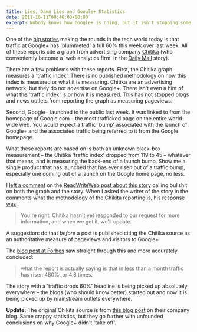 ```yaml
---
title: Lies, Damn Lies and Google+ Statistics
date: 2011-10-11T00:46:03+00:00
excerpt: Nobody knows how Google+ is doing, but it isn't stopping some people from guessing
---
```



One of the [big stories](http://www.techmeme.com/111010/p53#a111010p53) making the rounds in the tech world today is that traffic at Google+ has 'plummeted' a full 60% this week over last week. All of these reports cite a graph from advertising company [Chitika](http://chitika.com) (who conveniently become a 'web analytics firm' in the <a href='http://www.dailymail.co.uk/news/article-2046955/Traffic-plunges-Google-60-users-log-off.html"'>Daily Mail</a> story).

There are a few problems with these reports. First, the Chitika graph measures a 'traffic index'. There is no published methodology on how this index is measured or what it is measuring. Chitika are an advertising network, but they do not advertise on Google+. There isn't even a hint of what the 'traffic index' is or how it is measured. This has not stopped blogs and news outlets from reporting the graph as measuring pageviews.

Second, Google+ launched to the public last week. It was linked to from the homepage of Google.com – the most trafficked page on the entire world-wide web. You would expect a traffic 'bump' associated with the launch of Google+ and the associated traffic being referred to it from the Google homepage.

What these reports are based on is both an unknown black-box measurement – the Chitika 'traffic index' dropped from 119 to 45 – whatever that means, and is measuring the back-end of a launch bump. Show me a single product that has launched that has ever risen out of a traffic bump, especially one coming out of a launch on the Google home page, no less.

I [left a comment](http://www.readwriteweb.com/archives/google_plus_traffic_drops_1269_gains_erased.php#comment-331303447) on the [ReadWriteWeb post about this story](http://www.readwriteweb.com/archives/google_plus_traffic_drops_1269_gains_erased.php#comment-331305489) calling bullshit on both the graph and the story. When I asked the writer of the story in the comments what the methodology of the Chikita reporting is, his [response was](http://www.readwriteweb.com/archives/google_plus_traffic_drops_1269_gains_erased.php#comment-331310620):

> You're right. Chitika hasn't yet responded to our request for more information, and when we get it, we'll update.

A suggestion: do that *before* a post is published citing the Chitika source as an authoritative measure of pageviews and visitors to Google+

The [blog post at Forbes](http://www.forbes.com/sites/timworstall/2011/10/09/google-plus-traffic-down-60/) saw straight through this and more accurately concluded:

> what the report is actually saying is that in less than a month traffic has risen 480%, or 4.8 times.

The story with a 'traffic drops 60%' headline is being picked up absolutely everywhere – the blogs (who should know better) started out and now it is being picked up by mainstream outlets everywhere.

**Update:** The original Chikita source is from [this blog post](http://insights.chitika.com/2011/failure-to-launch-google-growth-spurt-short-lived/) on their company blog. Same crappy statistics, but they go further with unfounded conclusions on why Google+ didn't 'take off'.

